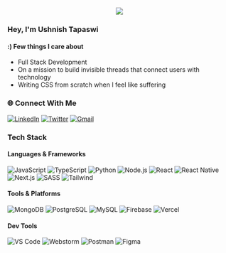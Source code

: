 <h1 align="center">
  <a href="https://git.io/typing-svg">
    <img src="https://readme-typing-svg.herokuapp.com/?lines=Hey+There!💪+;I’m+Ushnish+Tapaswi+;A+Full+Stack+Developer+;&center=true&size=30">
  </a>
</h1>

### Hey, I'm Ushnish Tapaswi

#### :) Few things I care about

- Full Stack Development 
- On a mission to build invisible threads that connect users with technology
- Writing CSS from scratch when I feel like suffering

### 🌐 Connect With Me

[![LinkedIn](https://img.shields.io/badge/LinkedIn-0077B5?style=for-the-badge&logo=linkedIn&logoColor=white)](https://www.linkedin.com/in/ushnish-tapaswi/)
[![Twitter](https://img.shields.io/badge/Not_Twitter-whitesmoke?style=for-the-badge&logo=X&logoColor=black)](https://x.com/iam_ushnish)
[![Gmail](https://img.shields.io/badge/Gmail-D14836?style=for-the-badge&logo=gmail&logoColor=white)](mailto:iamushnishtapaswi@gmail.com)

### Tech Stack

#### Languages & Frameworks
![JavaScript](https://img.shields.io/badge/-JavaScript-black?style=flat-square&logo=javascript)
![TypeScript](https://img.shields.io/badge/-TypeScript-black?style=flat-square&logo=typescript)
![Python](https://img.shields.io/badge/-TypeScript-black?style=flat-square&logo=python)
![Node.js](https://img.shields.io/badge/-Node.js-black?style=flat-square&logo=node.js)
![React](https://img.shields.io/badge/-React-black?style=flat-square&logo=react)
![React Native](https://img.shields.io/badge/-ReactNative-black?style=flat-square&logo=react)
![Next.js](https://img.shields.io/badge/-Next.js-black?style=flat-square&logo=next.js)
![SASS](https://img.shields.io/badge/-SASS-black?style=flat-square&logo=sass)
![Tailwind](https://img.shields.io/badge/-TailwindCSS-black?style=flat-square&logo=tailwindcss)

#### Tools & Platforms
![MongoDB](https://img.shields.io/badge/-MongoDB-black?style=flat-square&logo=mongodb)
![PostgreSQL](https://img.shields.io/badge/-PostgreSQL-black?style=flat-square&logo=postgresql)
![MySQL](https://img.shields.io/badge/-MySQL-black?style=flat-square&logo=mysql)
![Firebase](https://img.shields.io/badge/-MySQL-black?style=flat-square&logo=firebase)
![Vercel](https://img.shields.io/badge/-Netlify-black?style=flat-square&logo=vercel)

#### Dev Tools
![VS Code](https://img.shields.io/badge/-VSCode-black?style=flat-square&logo=visual-studio-code)
![Webstorm](https://img.shields.io/badge/-JetBrains-black?style=flat-square&logo=jetbrains)
![Postman](https://img.shields.io/badge/-Postman-black?style=flat-square&logo=postman)
![Figma](https://img.shields.io/badge/-Figma-black?style=flat-square&logo=figma)
